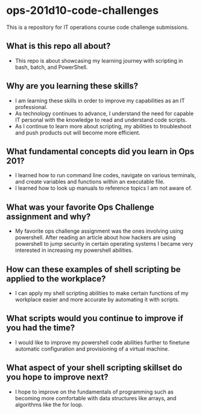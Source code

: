 # ops-201d10-code-challenges
This is a repository for IT operations course code challenge submissions. 
## What is this repo all about?
- This repo is about showcasing my learning journey with scripting in bash, batch, and PowerShell. 
## Why are you learning these skills?
- I am learning these skills in order to improve my capabilities as an IT professional.
- As technology continues to advance, I understand the need for capable IT personal with the knowledge to read and understand code scripts.
- As I continue to learn more about scripting, my abilities to troubleshoot and push products out will become more efficient. 
## What fundamental concepts did you learn in Ops 201?
- I learned how to run command line codes, navigate on various terminals, and create variables and functions within an executable file.
- I learned how to look up manuals to reference topics I am not aware of. 
## What was your favorite Ops Challenge assignment and why?
- My favorite ops challenge assignment was the ones involving using powershell. After reading an article about how hackers are using powershell to jump security in certain operating systems I became very interested in increasing my powershell abilities. 
## How can these examples of shell scripting be applied to the workplace?
- I can apply my shell scripting abilities to make certain functions of my workplace easier and more accurate by automating it with scripts. 
## What scripts would you continue to improve if you had the time?
- I would like to improve my powershell code abilities further to finetune automatic configuration and provisioning of a virtual machine. 
## What aspect of your shell scripting skillset do you hope to improve next?
- I hope to improve on the fundamentals of programming such as becoming more comfortable with data structures like arrays, and algorithms like the for loop. 

